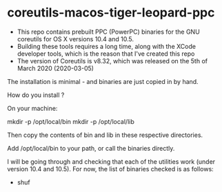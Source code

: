 # coreutils-macos-tiger-leopard-ppc

* This repo contains prebuilt PPC (PowerPC) binaries for the GNU coreutils for OS X versions 10.4 and 10.5.
* Building these tools requires a long time, along with the XCode developer tools, which is the reason that I've created this repo
* The version of Coreutils is v8.32, which was released on the 5th of March 2020 (2020-03-05)

The installation is minimal - and binaries are just copied in by hand.

How do you install ?

On your machine:

mkdir -p /opt/local/bin
mkdir -p /opt/local/lib

Then copy the contents of bin and lib in these respective directories.

Add /opt/local/bin to your path, or call the binaries directly.


I will be going through and checking that each of the utilities work (under version 10.4 and 10.5).  For now, the list of binaries checked is as follows:

* shuf
